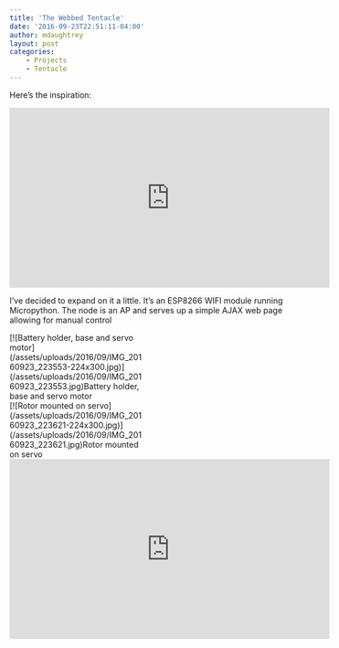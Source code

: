 ```yaml
---
title: 'The Webbed Tentacle'
date: '2016-09-23T22:51:11-04:00'
author: mdaughtrey
layout: post
categories: 
    - Projects
    - Tentacle
---
```


Here’s the inspiration:  
<iframe allowfullscreen="" frameborder="0" height="315" loading="lazy" src="https://www.youtube.com/embed/pQ2dI_B_Ycg" width="560"></iframe>

I’ve decided to expand on it a little. It’s an ESP8266 WIFI module running Micropython. The node is an AP and serves up a simple AJAX web page allowing for manual control

<div class="wp-caption alignleft" id="attachment_886" style="width: 234px">[![Battery holder, base and servo motor](/assets/uploads/2016/09/IMG_20160923_223553-224x300.jpg)](/assets/uploads/2016/09/IMG_20160923_223553.jpg)Battery holder, base and servo motor

</div><div class="wp-caption alignleft" id="attachment_887" style="width: 234px">[![Rotor mounted on servo](/assets/uploads/2016/09/IMG_20160923_223621-224x300.jpg)](/assets/uploads/2016/09/IMG_20160923_223621.jpg)Rotor mounted on servo

</div><iframe allowfullscreen="" frameborder="0" height="315" loading="lazy" src="https://www.youtube.com/embed/kcjMigPbKww" width="560"></iframe>
